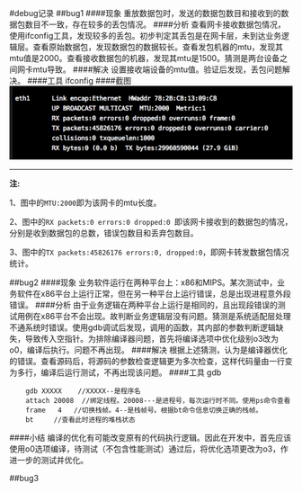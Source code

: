 #debug记录
##bug1
####现象
重放数据包时，发送的数据包数目和接收到的数据包数目不一致，存在较多的丢包情况。
####分析
查看网卡接收数据包情况，使用ifconfig工具，发现较多的丢包。初步判定其丢包是在网卡层，未到达业务逻辑层。查看原始数据包，发现数据包的数据较长。查看发包机器的mtu，发现其mtu值是2000。查看接收数据包的机器，发现其mtu是1500。猜测是两台设备之间网卡mtu导致。
####解决
设置接收端设备的mtu值。验证后发现，丢包问题解决。
####工具
ifconfig
####截图
![ifconfig](img/ifconfig.png)
******
**注:**

1、图中的`MTU:2000`即为该网卡的mtu长度。

2、图中的`RX packets:0 errors:0 dropped:0 `即该网卡接收到的数据包的情况，分别是收到数据包的总数，错误包数目和丢弃包数目。

3、图中的`TX packets:45826176 errors:0, dropped:0`，即网卡转发数据包情况统计。

##bug2
####现象
业务软件运行在两种平台上：x86和MIPS。某次测试中，业务软件在x86平台上运行正常，但在另一种平台上运行错误，总是出现进程意外段错误。
####分析
由于业务逻辑在两种平台上运行是相同的，且出现段错误的测试用例在x86平台不会出现。故判断业务逻辑层没有问题。猜测是系统适配层处理不通系统时错误。使用gdb调试后发现，调用的函数，其内部的参数判断逻辑缺失，导致传入空指针。为排除编译器问题，首先将编译选项中优化级别o3改为o0，编译后执行。问题不再出现。
####解决
根据上述猜测，认为是编译器优化的错误。查看源码后，将源码的参数检查逻辑更为多次检查，这样代码量由一行变为多行，编译后运行测试，不再出现该问题。
####工具
gdb

```
	gdb XXXXX    //XXXXX--是程序名
	attach 20008  //绑定线程。20008---是进程号，每次运行时不同。使用ps命令查看
	frame   4   //切换栈帧。4--是栈帧号。根据bt命令信息切换正确的栈帧。
	bt     //查看此时进程的堆栈状态
```

####小结
编译的优化有可能改变原有的代码执行逻辑。因此在开发中，首先应该使用o0选项编译，待测试（不包含性能测试）通过后，将优化选项更改为o3，作进一步的测试并优化。

##bug3


